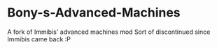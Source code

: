Bony-s-Advanced-Machines
========================

A fork of Immibis' advanced machines mod
Sort of discontinued since Immibis came back :P
